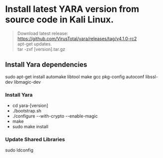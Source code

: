# Install latest YARA version from source code in Kali Linux.
> Download latest release: https://github.com/VirusTotal/yara/releases/tag/v4.1.0-rc2  
> apt-get updates.  
>tar -zxf [version].tar.gz
## Install Yara dependencies
sudo apt-get install automake libtool make gcc pkg-config autoconf libssl-dev libmagic-dev

### Install Yara
* cd yara-[version]
* ./bootstrap.sh
* ./configure --with-crypto --enable-magic
* make 
* sudo make install

### Update Shared Libraries
sudo ldconfig


